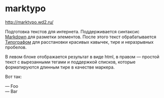 # marktypo

http://marktypo.wd2.ru/

Подготовка текстов для интернета. Поддерживается синтаксис <a href="http://daringfireball.net/projects/markdown/syntax">Markdown</a> для разметки элементов. После этого текст обрабатывается <a href="http://www.artlebedev.ru/tools/typograf/">Типографом</a> для расстановки красивых кавычек, тире и неразрывных пробелов.

В левом блоке отображается результат в виде html, в правом — простой текст с вырезанными тегами и поддержкой списков, которые форматируются длинным тире в качестве маркера.

Вот так:

— Foo  
— Bar